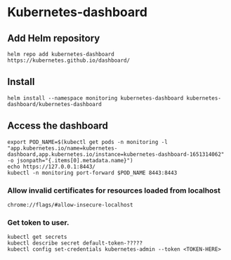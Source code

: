 # Kubernetes-dashboard

## Add Helm repository
```shell
helm repo add kubernetes-dashboard https://kubernetes.github.io/dashboard/
```

## Install
```shell
helm install --namespace monitoring kubernetes-dashboard kubernetes-dashboard/kubernetes-dashboard
```

## Access the dashboard
```shell
export POD_NAME=$(kubectl get pods -n monitoring -l "app.kubernetes.io/name=kubernetes-dashboard,app.kubernetes.io/instance=kubernetes-dashboard-1651314062" -o jsonpath="{.items[0].metadata.name}")
echo https://127.0.0.1:8443/
kubectl -n monitoring port-forward $POD_NAME 8443:8443
```

### Allow invalid certificates for resources loaded from localhost
```
chrome://flags/#allow-insecure-localhost
```


### Get token to user.
```shell
kubectl get secrets
kubectl describe secret default-token-?????
kubectl config set-credentials kubernetes-admin --token <TOKEN-HERE>
```
